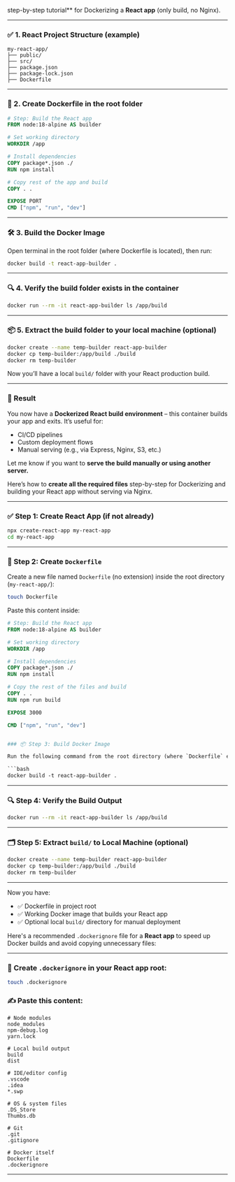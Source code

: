  step-by-step tutorial** for Dockerizing a **React app** (only build, no Nginx).

---

### ✅ 1. **React Project Structure (example)**

```
my-react-app/
├── public/
├── src/
├── package.json
├── package-lock.json
├── Dockerfile
```

---

### 🐳 2. **Create Dockerfile** in the root folder

```Dockerfile
# Step: Build the React app
FROM node:18-alpine AS builder

# Set working directory
WORKDIR /app

# Install dependencies
COPY package*.json ./
RUN npm install

# Copy rest of the app and build
COPY . .

EXPOSE PORT
CMD ["npm", "run", "dev"]
```

---

### 🛠️ 3. **Build the Docker Image**

Open terminal in the root folder (where Dockerfile is located), then run:

```bash
docker build -t react-app-builder .
```

---

### 🔍 4. **Verify the build folder exists in the container**

```bash
docker run --rm -it react-app-builder ls /app/build
```

---

### 📦 5. **Extract the build folder to your local machine (optional)**

```bash
docker create --name temp-builder react-app-builder
docker cp temp-builder:/app/build ./build
docker rm temp-builder
```

Now you’ll have a local `build/` folder with your React production build.

---

### 🎯 Result

You now have a **Dockerized React build environment** – this container builds your app and exits. It’s useful for:

* CI/CD pipelines
* Custom deployment flows
* Manual serving (e.g., via Express, Nginx, S3, etc.)

Let me know if you want to **serve the build manually or using another server.**



Here’s how to **create all the required files** step-by-step for Dockerizing and building your React app without serving via Nginx.

---

### ✅ Step 1: Create React App (if not already)

```bash
npx create-react-app my-react-app
cd my-react-app
```

---

### 📄 Step 2: Create `Dockerfile`

Create a new file named `Dockerfile` (no extension) inside the root directory (`my-react-app/`):

```bash
touch Dockerfile
```

Paste this content inside:

```Dockerfile
# Step: Build the React app
FROM node:18-alpine AS builder

# Set working directory
WORKDIR /app

# Install dependencies
COPY package*.json ./
RUN npm install

# Copy the rest of the files and build
COPY . .
RUN npm run build

EXPOSE 3000

CMD ["npm", "run", "dev"]


### 📦 Step 3: Build Docker Image

Run the following command from the root directory (where `Dockerfile` exists):

```bash
docker build -t react-app-builder .
```

---

### 🔍 Step 4: Verify the Build Output

```bash
docker run --rm -it react-app-builder ls /app/build
```

---

### 🗂 Step 5: Extract `build/` to Local Machine (optional)

```bash
docker create --name temp-builder react-app-builder
docker cp temp-builder:/app/build ./build
docker rm temp-builder
```

---

Now you have:

* ✅ Dockerfile in project root
* ✅ Working Docker image that builds your React app
* ✅ Optional local `build/` directory for manual deployment

Here's a recommended `.dockerignore` file for a **React app** to speed up Docker builds and avoid copying unnecessary files:

---

### 📄 Create `.dockerignore` in your React app root:

```bash
touch .dockerignore
```

### ✍️ Paste this content:

```
# Node modules
node_modules
npm-debug.log
yarn.lock

# Local build output
build
dist

# IDE/editor config
.vscode
.idea
*.swp

# OS & system files
.DS_Store
Thumbs.db

# Git
.git
.gitignore

# Docker itself
Dockerfile
.dockerignore
```

---


